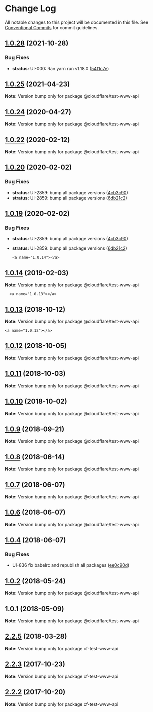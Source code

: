 # Change Log

All notable changes to this project will be documented in this file.
See [Conventional Commits](https://conventionalcommits.org) for commit guidelines.

## [1.0.28](http://stash.cfops.it:7999/fe/stratus/compare/@cloudflare/test-www-api@1.0.25...@cloudflare/test-www-api@1.0.28) (2021-10-28)


### Bug Fixes

* **stratus:** UI-000: Ran yarn run v1.18.0 ([54f1c7e](http://stash.cfops.it:7999/fe/stratus/commits/54f1c7e))





## [1.0.25](http://stash.cfops.it:7999/fe/stratus/compare/@cloudflare/test-www-api@1.0.24...@cloudflare/test-www-api@1.0.25) (2021-04-23)

**Note:** Version bump only for package @cloudflare/test-www-api





## [1.0.24](http://stash.cfops.it:7999/fe/stratus/compare/@cloudflare/test-www-api@1.0.22...@cloudflare/test-www-api@1.0.24) (2020-04-27)

**Note:** Version bump only for package @cloudflare/test-www-api





## [1.0.22](http://stash.cfops.it:7999/fe/stratus/compare/@cloudflare/test-www-api@1.0.20...@cloudflare/test-www-api@1.0.22) (2020-02-12)

**Note:** Version bump only for package @cloudflare/test-www-api





## [1.0.20](http://stash.cfops.it:7999/fe/stratus/compare/@cloudflare/test-www-api@1.0.14...@cloudflare/test-www-api@1.0.20) (2020-02-02)


### Bug Fixes

* **stratus:** UI-2859: bump all package versions ([4cb3c90](http://stash.cfops.it:7999/fe/stratus/commits/4cb3c90))
* **stratus:** UI-2859: bump all package versions ([6db21c2](http://stash.cfops.it:7999/fe/stratus/commits/6db21c2))





## [1.0.19](http://stash.cfops.it:7999/fe/stratus/compare/@cloudflare/test-www-api@1.0.14...@cloudflare/test-www-api@1.0.19) (2020-02-02)


### Bug Fixes

* **stratus:** UI-2859: bump all package versions ([4cb3c90](http://stash.cfops.it:7999/fe/stratus/commits/4cb3c90))
* **stratus:** UI-2859: bump all package versions ([6db21c2](http://stash.cfops.it:7999/fe/stratus/commits/6db21c2))





      <a name="1.0.14"></a>
## [1.0.14](http://stash.cfops.it:7999/fe/stratus/compare/@cloudflare/test-www-api@1.0.13...@cloudflare/test-www-api@1.0.14) (2019-02-03)




**Note:** Version bump only for package @cloudflare/test-www-api

      <a name="1.0.13"></a>
## [1.0.13](http://stash.cfops.it:7999/fe/stratus/compare/@cloudflare/test-www-api@1.0.12...@cloudflare/test-www-api@1.0.13) (2018-10-12)




**Note:** Version bump only for package @cloudflare/test-www-api

    <a name="1.0.12"></a>

## [1.0.12](http://stash.cfops.it:7999/fe/stratus/compare/@cloudflare/test-www-api@1.0.11...@cloudflare/test-www-api@1.0.12) (2018-10-05)

**Note:** Version bump only for package @cloudflare/test-www-api

  <a name="1.0.11"></a>

## [1.0.11](http://stash.cfops.it:7999/fe/stratus/compare/@cloudflare/test-www-api@1.0.10...@cloudflare/test-www-api@1.0.11) (2018-10-03)

**Note:** Version bump only for package @cloudflare/test-www-api

<a name="1.0.10"></a>

## [1.0.10](http://stash.cfops.it:7999/fe/stratus/compare/@cloudflare/test-www-api@1.0.9...@cloudflare/test-www-api@1.0.10) (2018-10-02)

**Note:** Version bump only for package @cloudflare/test-www-api

<a name="1.0.9"></a>

## [1.0.9](http://stash.cfops.it:7999/fe/stratus/compare/@cloudflare/test-www-api@1.0.8...@cloudflare/test-www-api@1.0.9) (2018-09-21)

**Note:** Version bump only for package @cloudflare/test-www-api

<a name="1.0.8"></a>

## [1.0.8](http://stash.cfops.it:7999/fe/stratus/compare/@cloudflare/test-www-api@1.0.7...@cloudflare/test-www-api@1.0.8) (2018-06-14)

**Note:** Version bump only for package @cloudflare/test-www-api

<a name="1.0.7"></a>

## [1.0.7](http://stash.cfops.it:7999/fe/stratus/compare/@cloudflare/test-www-api@1.0.4...@cloudflare/test-www-api@1.0.7) (2018-06-07)

**Note:** Version bump only for package @cloudflare/test-www-api

<a name="1.0.6"></a>

## [1.0.6](http://stash.cfops.it:7999/fe/stratus/compare/@cloudflare/test-www-api@1.0.4...@cloudflare/test-www-api@1.0.6) (2018-06-07)

**Note:** Version bump only for package @cloudflare/test-www-api

<a name="1.0.4"></a>

## [1.0.4](http://stash.cfops.it:7999/fe/stratus/compare/@cloudflare/test-www-api@1.0.2...@cloudflare/test-www-api@1.0.4) (2018-06-07)

### Bug Fixes

* UI-836 fix babelrc and republish all packages
([ee0c90d](http://stash.cfops.it:7999/fe/stratus/commits/ee0c90d))

<a name="1.0.2"></a>

## [1.0.2](http://stash.cfops.it:7999/www/cf-ux/compare/@cloudflare/test-www-api@1.0.1...@cloudflare/test-www-api@1.0.2) (2018-05-24)

**Note:** Version bump only for package @cloudflare/test-www-api

<a name="1.0.1"></a>

## 1.0.1 (2018-05-09)

**Note:** Version bump only for package @cloudflare/test-www-api

<a name="2.2.5"></a>

## [2.2.5](http://stash.cfops.it:7999/www/cf-ux/compare/cf-test-www-api@2.2.3...cf-test-www-api@2.2.5) (2018-03-28)

**Note:** Version bump only for package cf-test-www-api

<a name="2.2.3"></a>

## [2.2.3](http://stash.cfops.it:7999/www/cf-ux/compare/cf-test-www-api@2.2.2...cf-test-www-api@2.2.3) (2017-10-23)

**Note:** Version bump only for package cf-test-www-api

<a name="2.2.2"></a>

## [2.2.2](http://stash.cfops.it:7999/www/cf-ux/compare/cf-test-www-api@2.2.1...cf-test-www-api@2.2.2) (2017-10-20)

**Note:** Version bump only for package cf-test-www-api
